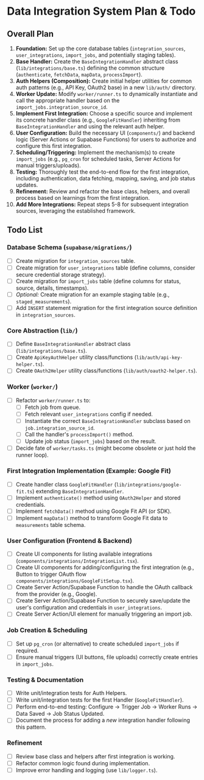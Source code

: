 # Data Integration System Plan & Todo

## Overall Plan

1.  **Foundation:** Set up the core database tables (`integration_sources`, `user_integrations`, `import_jobs`, and potentially staging tables).
2.  **Base Handler:** Create the `BaseIntegrationHandler` abstract class (`lib/integrations/base.ts`) defining the common structure (`authenticate`, `fetchData`, `mapData`, `processImport`).
3.  **Auth Helpers (Composition):** Create initial helper utilities for common auth patterns (e.g., API Key, OAuth2 base) in a new `lib/auth/` directory.
4.  **Worker Update:** Modify `worker/runner.ts` to dynamically instantiate and call the appropriate handler based on the `import_jobs.integration_source_id`.
5.  **Implement First Integration:** Choose a specific source and implement its concrete handler class (e.g., `GoogleFitHandler`) inheriting from `BaseIntegrationHandler` and using the relevant auth helper.
6.  **User Configuration:** Build the necessary UI (`components/`) and backend logic (Server Actions or Supabase Functions) for users to authorize and configure this first integration.
7.  **Scheduling/Triggering:** Implement the mechanism(s) to create `import_jobs` (e.g., `pg_cron` for scheduled tasks, Server Actions for manual triggers/uploads).
8.  **Testing:** Thoroughly test the end-to-end flow for the first integration, including authentication, data fetching, mapping, saving, and job status updates.
9.  **Refinement:** Review and refactor the base class, helpers, and overall process based on learnings from the first integration.
10. **Add More Integrations:** Repeat steps 5-8 for subsequent integration sources, leveraging the established framework.

## Todo List

### Database Schema (`supabase/migrations/`)
- [ ] Create migration for `integration_sources` table.
- [ ] Create migration for `user_integrations` table (define columns, consider secure credential storage strategy).
- [ ] Create migration for `import_jobs` table (define columns for status, source, details, timestamps).
- [ ] *Optional:* Create migration for an example staging table (e.g., `staged_measurements`).
- [ ] Add `INSERT` statement migration for the first integration source definition in `integration_sources`.

### Core Abstraction (`lib/`)
- [ ] Define `BaseIntegrationHandler` abstract class (`lib/integrations/base.ts`).
- [ ] Create `ApiKeyAuthHelper` utility class/functions (`lib/auth/api-key-helper.ts`).
- [ ] Create `OAuth2Helper` utility class/functions (`lib/auth/oauth2-helper.ts`).

### Worker (`worker/`)
- [ ] Refactor `worker/runner.ts` to:
    - [ ] Fetch job from queue.
    - [ ] Fetch relevant `user_integrations` config if needed.
    - [ ] Instantiate the correct `BaseIntegrationHandler` subclass based on `job.integration_source_id`.
    - [ ] Call the handler's `processImport()` method.
    - [ ] Update job status (`import_jobs`) based on the result.
- [ ] Decide fate of `worker/tasks.ts` (might become obsolete or just hold the runner loop).

### First Integration Implementation (Example: Google Fit)
- [ ] Create handler class `GoogleFitHandler` (`lib/integrations/google-fit.ts`) extending `BaseIntegrationHandler`.
- [ ] Implement `authenticate()` method using `OAuth2Helper` and stored credentials.
- [ ] Implement `fetchData()` method using Google Fit API (or SDK).
- [ ] Implement `mapData()` method to transform Google Fit data to `measurements` table schema.

### User Configuration (Frontend & Backend)
- [ ] Create UI components for listing available integrations (`components/integrations/IntegrationList.tsx`).
- [ ] Create UI components for adding/configuring the first integration (e.g., Button to trigger OAuth flow `components/integrations/GoogleFitSetup.tsx`).
- [ ] Create Server Action/Supabase Function to handle the OAuth callback from the provider (e.g., Google).
- [ ] Create Server Action/Supabase Function to securely save/update the user's configuration and credentials in `user_integrations`.
- [ ] Create Server Action/UI element for manually triggering an import job.

### Job Creation & Scheduling
- [ ] Set up `pg_cron` (or alternative) to create scheduled `import_jobs` if required.
- [ ] Ensure manual triggers (UI buttons, file uploads) correctly create entries in `import_jobs`.

### Testing & Documentation
- [ ] Write unit/integration tests for Auth Helpers.
- [ ] Write unit/integration tests for the first Handler (`GoogleFitHandler`).
- [ ] Perform end-to-end testing: Configure -> Trigger Job -> Worker Runs -> Data Saved -> Job Status Updated.
- [ ] Document the process for adding a *new* integration handler following this pattern.

### Refinement
- [ ] Review base class and helpers after first integration is working.
- [ ] Refactor common logic found during implementation.
- [ ] Improve error handling and logging (use `lib/logger.ts`).
